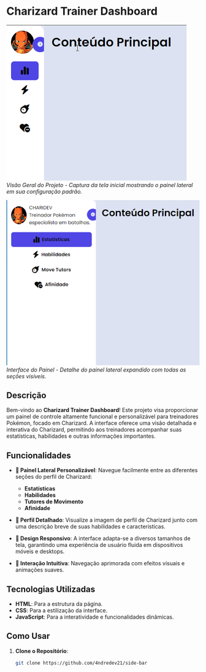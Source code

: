 # Charizard Trainer Dashboard

![Visão Geral do Projeto](./src/images/menu%20fechado.png)
*Visão Geral do Projeto - Captura da tela inicial mostrando o painel lateral em sua configuração padrão.*

![Interface do Painel](./src/images/menu%20aberto.png)
*Interface do Painel - Detalhe do painel lateral expandido com todas as seções visíveis.*

## Descrição

Bem-vindo ao **Charizard Trainer Dashboard**! Este projeto visa proporcionar um painel de controle altamente funcional e personalizável para treinadores Pokémon, focado em Charizard. A interface oferece uma visão detalhada e interativa do Charizard, permitindo aos treinadores acompanhar suas estatísticas, habilidades e outras informações importantes.

## Funcionalidades

- **🔹 Painel Lateral Personalizável**: Navegue facilmente entre as diferentes seções do perfil de Charizard:
  - **Estatísticas**
  - **Habilidades**
  - **Tutores de Movimento**
  - **Afinidade**

- **🔸 Perfil Detalhado**: Visualize a imagem de perfil de Charizard junto com uma descrição breve de suas habilidades e características.

- **🔹 Design Responsivo**: A interface adapta-se a diversos tamanhos de tela, garantindo uma experiência de usuário fluida em dispositivos móveis e desktops.

- **🔸 Interação Intuitiva**: Navegação aprimorada com efeitos visuais e animações suaves.

## Tecnologias Utilizadas

- **HTML**: Para a estrutura da página.
- **CSS**: Para a estilização da interface.
- **JavaScript**: Para a interatividade e funcionalidades dinâmicas.

## Como Usar

1. **Clone o Repositório**:
   ```bash
   git clone https://github.com/4ndredev21/side-bar
